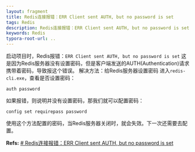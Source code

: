 ```yaml
---
layout: fragment
title: Redis连接报错：ERR Client sent AUTH, but no password is set
tags: Redis
description: Redis连接报错：ERR Client sent AUTH, but no password is set
keywords: Redis
typora-root-url: ..
---
```


启动项目时，Redis报错：`ERR Client sent AUTH, but no password is set`
这是因为Redis服务器没有设置密码，但是客户端发送的AUTH(Authentication)请求携带着密码，导致报这个错误。
解决方法：给Redis服务器设置密码
进入`redis-cli.exe`，查看是否设置密码：
```
auth password
```
如果报错，则说明并没有设置密码，那我们就可以配置密码：
```
config set requirepass password
```
使用这个方法配置的密码，当Redis服务器关闭时，就会失效。下一次还需要去配置。

**Refs:**
[# Redis连接报错：ERR Client sent AUTH, but no password is set](https://blog.csdn.net/u014026084/article/details/105767907)
<!--stackedit_data:
eyJoaXN0b3J5IjpbMTAxMzA3MTU0MSwyMDcxNDUxMDldfQ==
-->